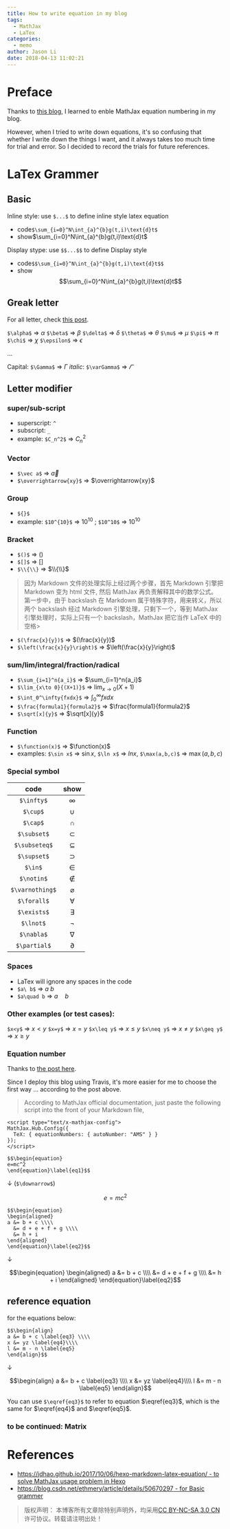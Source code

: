 ```yaml
---
title: How to write equation in my blog
tags:
  - MathJax
  - LaTex
categories:
  - memo
author: Jason Li
date: 2018-04-13 11:02:21
---
```

<script type="text/x-mathjax-config">
MathJax.Hub.Config({
  TeX: { equationNumbers: { autoNumber: "AMS" } }
});
</script>

# Preface

Thanks to [this blog](https://jdhao.github.io/2018/01/25/hexo-mathjax-equation-number/), I learned to enble MathJax equation numbering in my blog.

However, when I tried to write down equations, it's so confusing that whether I write down the things I want, and it always takes too much time for trial and error. So I decided to record the trials for future references.

<!--more-->

# LaTex Grammer

## Basic
Inline style: use `$...$` to define inline style latex equation

- code`$\sum_{i=0}^N\int_{a}^{b}g(t,i)\text{d}t$`
- show$\sum_{i=0}^N\int_{a}^{b}g(t,i)\text{d}t$

Display stype: use `$$...$$` to define Display style

- code`$$\sum_{i=0}^N\int_{a}^{b}g(t,i)\text{d}t$$`
- show$$\sum_{i=0}^N\int_{a}^{b}g(t,i)\text{d}t$$

## Greak letter

For all letter, check [this post](https://blog.csdn.net/ethmery/article/details/50670297).

`$\alpha$` => $\alpha$
`$\beta$` => $\beta$
`$\delta$` => $\delta$
`$\theta$` => $\theta$
`$\mu$` => $\mu$
`$\pi$` => $\pi$
`$\chi$` => $\chi$
`$\epsilon$` => $\epsilon$

...

Capital:
`$\Gamma$` => $\Gamma$
*italic*:
`$\varGamma$` => $\varGamma$

## Letter modifier

### super/sub-script
- superscript: `^`
- subscript: `_`
- example: `$C_n^2$` => $C_n^2$

### Vector
- `$\vec a$` => $\vec a$
- `$\overrightarrow{xy}$` => $\overrightarrow{xy}$

### Group
- `${}$` 
- example: `$10^{10}$` => $10^{10}$ ; `$10^10$` => $10^10$

### Bracket
- `$()$` => $()$
- `$[]$` => $[]$
- `$\\{\\}` => $\\{\\}$

>因为 Markdown 文件的处理实际上经过两个步骤，首先 Markdown 引擎把 Markdown 变为 html 文件, 然后 MathJax 再负责解释其中的数学公式。 第一步中，由于 backslash 在 Markdown 属于特殊字符，用来转义，所以两个 backslash 经过 Markdown 引擎处理，只剩下一个，等到 MathJax 引擎处理时，实际上只有一个 backslash，MathJax 把它当作 LaTeX 中的空格>

- `$(\frac{x}{y})$` => $(\frac{x}{y})$
- `$\left(\frac{x}{y}\right)$` => $\left(\frac{x}{y}\right)$

### sum/lim/integral/fraction/radical
- `$\sum_{i=1}^n{a_i}$` => $\sum_{i=1}^n{a_i}$
- `$\lim_{x\to 0}{(X+1)}$` => $\lim_{x\to 0}{(X+1)}$
- `$\int_0^\infty{fxdx}$` => $\int_0^\infty{fxdx}$
- `$\frac{formula1}{formula2}$` => $\frac{formula1}{formula2}$
- `$\sqrt[x]{y}$` => $\sqrt[x]{y}$

### Function
- `$\function(x)$` => $\function(x)$
- examples: `$\sin x$` => $\sin x$, `$\ln x$` => $ln x$, `$\max(a,b,c)$` => $\max(a,b,c)$

### Special symbol
| code | show |
|:-:|:-:|
|`$\infty$`|$\infty$|
|`$\cup$`|$\cup$|
|`$\cap$`|$\cap$|
|`$\subset$`|$\subset$|
|`$\subseteq$`|$\subseteq$|
|`$\supset$`|$\supset$|
|`$\in$`|$\in$|
|`$\notin$`|$\notin$|
|`$\varnothing$`|$\varnothing$|
|`$\forall$`|$\forall$|
|`$\exists$`|$\exists$|
|`$\lnot$`|$\lnot$|
|`$\nabla$`|$\nabla$|
|`$\partial$`|$\partial$|

### Spaces

- LaTex will ignore any spaces in the code
- `$a\ b$` => $a\ b$
- `$a\quad b` => $a\quad b$

### Other examples (or test cases):

`$x<y$` => $x<y$
`$x=y$` => $x=y$
`$x\leq y$` => $x\leq y$
`$x\neq y$` => $x\neq y$
`$x\geq y$` => $x\geq y$

### Equation number

Thanks to [the post here](https://jdhao.github.io/2018/01/25/hexo-mathjax-equation-number/).

Since I deploy this blog using Travis, it's more easier for me to choose the first way ... according to the post above.

>According to MathJax official documentation, just paste the following script into the front of your Markdown file,

```
<script type="text/x-mathjax-config">
MathJax.Hub.Config({
  TeX: { equationNumbers: { autoNumber: "AMS" } }
});
</script>
```


```
$$\begin{equation}
e=mc^2
\end{equation}\label{eq1}$$
```

$\downarrow$ (`$\downarrow$`)

$$\begin{equation}
e=mc^2
\end{equation}\label{eq1}$$

```
$$\begin{equation}
\begin{aligned}
a &= b + c \\\\
  &= d + e + f + g \\\\
  &= h + i
\end{aligned}
\end{equation}\label{eq2}$$
```

$\downarrow$ 

$$\begin{equation}
\begin{aligned}
a &= b + c \\\\
  &= d + e + f + g \\\\
  &= h + i
\end{aligned}
\end{equation}\label{eq2}$$

## reference equation

for the equations below:
```
$$\begin{align}
a &= b + c \label{eq3} \\\\
x &= yz \label{eq4}\\\\
l &= m - n \label{eq5}
\end{align}$$
```

$\downarrow$

$$\begin{align}
a &= b + c \label{eq3} \\\\
x &= yz \label{eq4}\\\\
l &= m - n \label{eq5}
\end{align}$$

You can use `$\eqref{eq3}$` to refer to equation $\eqref{eq3}$, which is the same for $\eqref{eq4}$ and $\eqref{eq5}$.

### to be continued: Matrix

# References

- [https://jdhao.github.io/2017/10/06/hexo-markdown-latex-equation/ - to solve MathJax usage problem in Hexo](https://jdhao.github.io/2017/10/06/hexo-markdown-latex-equation/)
- [https://blog.csdn.net/ethmery/article/details/50670297 - for Basic grammer](https://blog.csdn.net/ethmery/article/details/50670297)

>版权声明： 本博客所有文章除特别声明外，均采用[CC BY-NC-SA 3.0 CN](https://creativecommons.org/licenses/by-nc-sa/3.0/cn/deed.zh)许可协议。转载请注明出处！